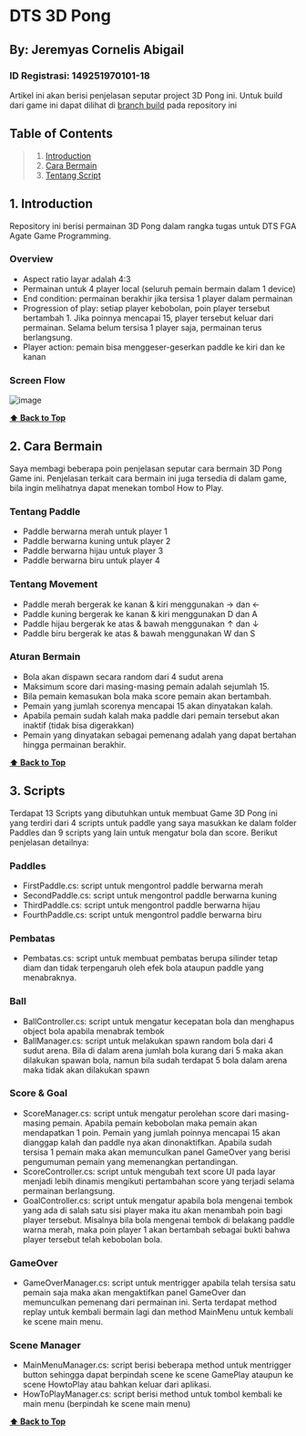 # DTS 3D Pong
## By: Jeremyas Cornelis Abigail
### ID Registrasi: 149251970101-18

Artikel ini akan berisi penjelasan seputar project 3D Pong ini.
Untuk build dari game ini dapat dilihat di [branch build](https://github.com/jeremyascornelis/jeremyas-cornelis-149251970101-18-3DPong/tree/build) pada repository ini

## Table of Contents

> 1. [Introduction](#1-introduction)
> 1. [Cara Bermain](#2-cara-bermain)
> 1. [Tentang Script](#3-scripts)


## 1. Introduction
Repository ini berisi permainan 3D Pong dalam rangka tugas untuk DTS FGA Agate Game Programming.
### Overview
- Aspect ratio layar adalah 4:3
- Permainan untuk 4 player local (seluruh pemain bermain dalam 1 device)
- End condition: permainan berakhir jika tersisa 1 player dalam permainan
- Progression of play: setiap player kebobolan, poin player tersebut bertambah 1. Jika poinnya mencapai 15, player tersebut keluar dari permainan. Selama belum tersisa 1 player saja, permainan terus berlangsung.
- Player action: pemain bisa menggeser-geserkan paddle ke kiri dan ke kanan
### Screen Flow
![image](https://user-images.githubusercontent.com/74807111/175260413-459d4931-ba07-4cfe-9de5-82f5f1f3cdde.png) <br>

**[⬆ Back to Top](#table-of-contents)**


## 2. Cara Bermain
Saya membagi beberapa poin penjelasan seputar cara bermain 3D Pong Game ini.
Penjelasan terkait cara bermain ini juga tersedia di dalam game, bila ingin melihatnya dapat menekan tombol How to Play.
### Tentang Paddle
- Paddle berwarna merah untuk player 1
- Paddle berwarna kuning untuk player 2
- Paddle berwarna hijau untuk player 3
- Paddle berwarna biru untuk player 4
### Tentang Movement
- Paddle merah bergerak ke kanan & kiri menggunakan → dan ←
- Paddle kuning bergerak ke kanan & kiri menggunakan D dan A
- Paddle hijau bergerak ke atas & bawah menggunakan ↑ dan ↓
- Paddle biru bergerak ke atas & bawah menggunakan W dan S
### Aturan Bermain
- Bola akan dispawn secara random dari 4 sudut arena
- Maksimum score dari masing-masing pemain adalah sejumlah 15.
- Bila pemain kemasukan bola maka score pemain akan bertambah.
- Pemain yang jumlah scorenya mencapai 15 akan dinyatakan kalah.
- Apabila pemain sudah kalah maka paddle dari pemain tersebut akan inaktif (tidak bisa digerakkan)
- Pemain yang dinyatakan sebagai pemenang adalah yang dapat bertahan hingga permainan berakhir. <br>

**[⬆ Back to Top](#table-of-contents)**


## 3. Scripts
Terdapat 13 Scripts yang dibutuhkan untuk membuat Game 3D Pong ini yang terdiri dari 4 scripts untuk paddle yang saya masukkan ke dalam folder Paddles dan 9 scripts yang lain untuk mengatur bola dan score. Berikut penjelasan detailnya:
### Paddles
- FirstPaddle.cs: script untuk mengontrol paddle berwarna merah
- SecondPaddle.cs: script untuk mengontrol paddle berwarna kuning
- ThirdPaddle.cs: script untuk mengontrol paddle berwarna hijau
- FourthPaddle.cs: script untuk mengontrol paddle berwarna biru
### Pembatas
- Pembatas.cs: script untuk membuat pembatas berupa silinder tetap diam dan tidak terpengaruh oleh efek bola ataupun paddle yang menabraknya.
### Ball
- BallController.cs: script untuk mengatur kecepatan bola dan menghapus object bola apabila menabrak tembok
- BallManager.cs: script untuk melakukan spawn random bola dari 4 sudut arena. Bila di dalam arena jumlah bola kurang dari 5 maka akan dilakukan spawan bola, namun bila sudah terdapat 5 bola dalam arena maka tidak akan dilakukan spawn
### Score & Goal
- ScoreManager.cs: script untuk mengatur perolehan score dari masing-masing pemain. Apabila pemain kebobolan maka pemain akan mendapatkan 1 poin. Pemain yang jumlah poinnya mencapai 15 akan dianggap kalah dan paddle nya akan dinonaktifkan. Apabila sudah tersisa 1 pemain maka akan memunculkan panel GameOver yang berisi pengumuman pemain yang memenangkan pertandingan.
- ScoreController.cs: script untuk mengubah text score UI pada layar menjadi lebih dinamis mengikuti pertambahan score yang terjadi selama permainan berlangsung.
- GoalController.cs: script untuk mengatur apabila bola mengenai tembok yang ada di salah satu sisi player maka itu akan menambah poin bagi player tersebut. Misalnya bila bola mengenai tembok di belakang paddle warna merah, maka poin player 1 akan bertambah sebagai bukti bahwa player tersebut telah kebobolan bola.
### GameOver
- GameOverManager.cs: script untuk mentrigger apabila telah tersisa satu pemain saja maka akan mengaktifkan panel GameOver dan memunculkan pemenang dari permainan ini. Serta terdapat method replay untuk kembali bermain lagi dan method MainMenu untuk kembali ke scene main menu.
### Scene Manager
- MainMenuManager.cs: script berisi beberapa method untuk mentrigger button sehingga dapat berpindah scene ke scene GamePlay ataupun ke scene HowtoPlay atau bahkan keluar dari aplikasi.
- HowToPlayManager.cs: script berisi method untuk tombol kembali ke main menu (berpindah ke scene main menu)<br>

**[⬆ Back to Top](#table-of-contents)**
